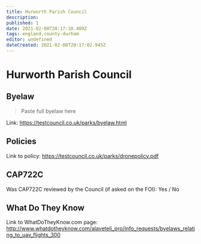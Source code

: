```yaml
---
title: Hurworth Parish Council
description:
published: 1
date: 2021-02-08T20:17:10.409Z
tags: england,county-durham
editor: undefined
dateCreated: 2021-02-08T20:17:02.945Z
---
```


# Hurworth Parish Council


## Byelaw
> Paste full byelaw here

Link:
https://testcouncil.co.uk/parks/byelaw.html

## Policies
Link to policy:
https://testcouncil.co.uk/parks/dronepolicy.pdf

## CAP722C

Was CAP722C reviewed by the Council (if asked on the FOI): Yes / No

## What Do They Know

Link to WhatDoTheyKnow.com page:
http://www.whatdotheyknow.com/alaveteli_pro/info_requests/byelaws_relating_to_uav_flights_300


